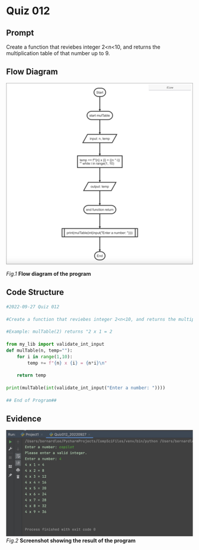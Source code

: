 # Quiz 012

## Prompt
Create a function that reviebes integer 2<n<10, and returns the multiplication table of that number up to 9.

## Flow Diagram
![](Quiz012_FlowDiagram.jpg)

*Fig.1* **Flow diagram of the program**

## Code Structure 
```.py
#2022-09-27 Quiz 012

#Create a function that reviebes integer 2<n<10, and returns the multiplication table of that number up to 9.

#Example: mulTable(2) returns "2 x 1 = 2

from my_lib import validate_int_input
def mulTable(n, temp=""):
    for i in range(1,10):
        temp += f"{n} x {i} = {n*i}\n"

    return temp

print(mulTable(int(validate_int_input("Enter a number: "))))

## End of Program##
```

## Evidence
![](Quiz012_Evidence2.jpg)
*Fig.2* **Screenshot showing the result of the program**
